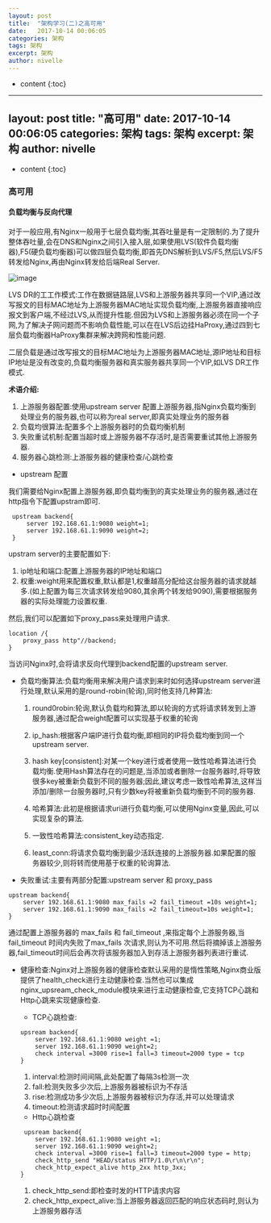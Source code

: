 ```yaml
---
layout: post
title:  "架构学习(二)之高可用"
date:   2017-10-14 00:06:05
categories: 架构
tags: 架构
excerpt: 架构
author: nivelle
---
```


* content
{:toc}


---
layout: post
title:  "高可用"
date:   2017-10-14 00:06:05
categories: 架构
tags: 架构
excerpt: 架构
author: nivelle
---

* content
{:toc}


### 高可用

#### 负载均衡与反向代理

对于一般应用,有Nginx一般用于七层负载均衡,其吞吐量是有一定限制的.为了提升整体吞吐量,会在DNS和Nginx之间引入接入层,如果使用LVS(软件负载均衡器),F5(硬负载均衡器)可以做四层负载均衡,即首先DNS解析到LVS/F5,然后LVS/F5转发给Nginx,再由Nginx转发给后端Real Server.

![image](http://7xpuj1.com1.z0.glb.clouddn.com/%E5%9B%9B%E5%B1%82%E8%B4%9F%E8%BD%BD%E5%9D%87%E8%A1%A1.png)


LVS DR的工工作模式:工作在数据链路层,LVS和上游服务器共享同一个VIP,通过改写报文的目标MAC地址为上游服务器MAC地址实现负载均衡,上游服务器直接响应报文到客户端,不经过LVS,从而提升性能.但因为LVS和上游服务器必须在同一个子网,为了解决子网问题而不影响负载性能,可以在在LVS后边挂HaProxy,通过四到七层负载均衡器HaProxy集群来解决跨网和性能问题.

二层负载是通过改写报文的目标MAC地址为上游服务器MAC地址,源IP地址和目标IP地址是没有改变的,负载均衡服务器和真实服务器共享同一个VIP,如LVS DR工作模式.


**术语介绍:**

1. 上游服务器配置:使用upstream server 配置上游服务器,指Nginx负载均衡到处理业务的服务器,也可以称为real server,即真实处理业务的服务器
2. 负载均很算法:配置多个上游服务器时的负载均衡机制
3. 失败重试机制:配置当超时或上游服务器不存活时,是否需要重试其他上游服务器.
4. 服务器心跳检测:上游服务器的健康检查/心跳检查

- upstream 配置

我们需要给Nginx配置上游服务器,即负载均衡到的真实处理业务的服务器,通过在http指令下配置upstram即可.

```
 upstream backend{
     server 192.168.61.1:9080 weight=1;
     server 192.168.61.1:9090 weight=2;
 }
```
upstram server的主要配置如下:

1. ip地址和端口:配置上游服务器的IP地址和端口
2. 权重:weight用来配置权重,默认都是1,权重越高分配给这台服务器的请求就越多.(如上配置为每三次请求转发给9080,其余两个转发给9090),需要根据服务器的实际处理能力设置权重.

然后,我们可以配置如下proxy_pass来处理用户请求.

```
location /{
    proxy_pass http"//backend;
}

```
当访问Nginx时,会将请求反向代理到backend配置的upstream server.

- 负载均衡算法:负载均衡用来解决用户请求到来时如何选择upstream server进行处理,默认采用的是round-robin(轮询),同时他支持几种算法:
  
  1. round0robin:轮询,默认负载均和算法,即以轮询的方式将请求转发到上游服务器,通过配合weight配置可以实现基于权重的轮询
  2. ip_hash:根据客户端IP进行负载均衡,即相同的IP将负载均衡到同一个upstream server.
  
  3. hash key[consistent]:对某一个key进行或者使用一致性哈希算法进行负载均衡.使用Hash算法存在的问题是,当添加或者删除一台服务器时,将导致很多key被重新负载到不同的服务器;因此,建议考虑一致性哈希算法,这样当添加/删除一台服务器时,只有少数key将被重新负载均衡到不同的服务器.
  4. 哈希算法:此初是根据请求uri进行负载均衡,可以使用Nginx变量,因此,可以实现复杂的算法.
  5. 一致性哈希算法:consistent_key动态指定.
  6. least_conn:将请求负载均衡到最少活跃连接的上游服务器.如果配置的服务器较少,则将转而使用基于权重的轮询算法.


- 失败重试:主要有两部分配置:upstream server 和 proxy_pass

```
upstream backend{
    server 192.168.61.1:9080 max_fails =2 fail_timeout =10s weight=1;
    server 192.168.61.1:9090 max_fails =2 fail_timeout=10s weight=1;
}

```

通过配置上游服务器的 max_fails 和 fail_timeout ,来指定每个上游服务器,当fail_timeout 时间内失败了max_fails 次请求,则认为不可用.然后将摘掉该上游服务器,fail_timeout时间后会再次将该服务器加入到存活上游服务器列表进行重试.

- 健康检查:Nginx对上游服务器的健康检查默认采用的是惰性策略,Nginx商业版提供了health_check进行主动健康检查.当然也可以集成nginx_upsream_check_module模块来进行主动健康检查,它支持TCP心跳和Http心跳来实现健康检查.
  
  - TCP心跳检查:
  ```
  upsream backend{
      server 192.168.61.1:9080 weight =1;
      server 192.168.61.1:9090 weight=2;
      check interval =3000 rise=1 fall=3 timeout=2000 type = tcp
  }
  
  ```
  1. interval:检测时间间隔,此处配置了每隔3s检测一次
  2. fall:检测失败多少次后,上游服务器被标识为不存活
  3. rise:检测成功多少次后,上游服务器被标识为存活,并可以处理请求
  4. timeout:检测请求超时时间配置

  - Http心跳检查
  ```
   upsream backend{
      server 192.168.61.1:9080 weight =1;
      server 192.168.61.1:9090 weight=2;
      check interval =3000 rise=1 fall=3 timeout=2000 type = http;
      check_http_send "HEAD/status HTTP/1.0\r\n\r\n";
      check_http_expect_alive http_2xx http_3xx;
  }
  
  ```
  1. check_http_send:即检查时发的HTTP请求内容
  2. check_http_expect_alive:当上游服务器返回匹配的响应状态码时,则认为上游服务器存活


